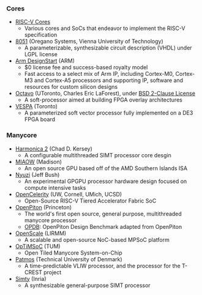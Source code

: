 ### Cores
 - [RISC-V Cores](https://riscv.org/risc-v-cores/)
   - Various cores and SoCs that endeavor to implement the RISC-V specification
 - [8051](https://www.oreganosystems.at/products/ip-cores/8051-ip-core) (Oregano Systems, Vienna University of Technology)
   - A parameterizable, synthesizable circuit description (VHDL) under LGPL license
 - [Arm DesignStart](https://developer.arm.com/ip-products/designstart) (ARM)
   - $0 license fee and success-based royalty model
   - Fast access to a select mix of Arm IP, including Cortex-M0, Cortex-M3 and Cortex-A5 processors and supporting IP, software and resources for custom silicon designs
 - [Octavo](http://fpgacpu.ca/octavo/) (UToronto, Charles Eric LaForest), under [BSD 2-Clause License](https://github.com/laforest/Octavo/blob/master/LICENSE)
   - A soft-processor aimed at building FPGA overlay architectures
 - [VESPA](http://www.eecg.toronto.edu/VESPA/) (Toronto)
   - A parameterized soft vector processor fully implemented on a DE3 FPGA board

### Manycore
 - [Harmonica 2](https://github.com/cdkersey/harmonica2) (Chad D. Kersey)
   - A configurable multithreaded SIMT processor core desgin
 - [MIAOW](https://github.com/VerticalResearchGroup/miaow) (Madison)
   - An open source GPU based off of the AMD Southern Islands ISA
 - [Nyuzi](https://github.com/jbush001/NyuziProcessor) (Jeff Bush)
   - An experimental GPGPU processor hardware design focused on compute intensive tasks
 - [OpenCelerity](http://opencelerity.org/) (UW, Cornell, UMich, UCSD)
   - Open-Source RISC-V Tiered Accelerator Fabric SoC
 - [OpenPiton](https://github.com/PrincetonUniversity/openpiton) (Princeton)
   - The world's first open source, general purpose, multithreaded manycore processor
   - [OPDB](https://github.com/PrincetonUniversity/OPDB): OpenPiton Design Benchmark adapted from OpenPiton
 - [OpenScale](http://www.lirmm.fr/ADAC/?page_id=102) (LIRMM)
   - A scalable and open-source NoC-based MPSoC platform
 - [OpTiMSoC](https://github.com/optimsoc/optimsoc) (TUM)
   - Open Tiled Manycore System-on-Chip
 - [Patmos](https://github.com/t-crest/patmos) (Technical University of Denmark)
   - A time-predictable VLIW processor, and the processor for the T-CREST project 
 - [Simty](https://gforge.inria.fr/scm/?group_id=8062) (Inria)
   - A synthesizable general-purpose SIMT processor
